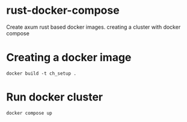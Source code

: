 # rust-docker-compose
Create axum rust based docker images. creating a cluster with docker compose

# Creating a docker image
```docker build -t ch_setup .```

# Run docker cluster
```docker compose up```
